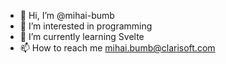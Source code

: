 - 👋 Hi, I’m @mihai-bumb
- 👀 I’m interested in programming
- 🌱 I’m currently learning Svelte
- 📫 How to reach me mihai.bumb@clarisoft.com

<!---
mihai-bumb/mihai-bumb is a ✨ special ✨ repository because its `README.md` (this file) appears on your GitHub profile.
You can click the Preview link to take a look at your changes.
--->
